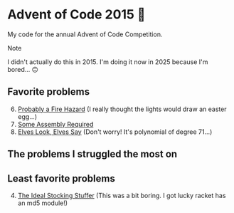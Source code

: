 # Advent of Code 2015 🤶

My code for the annual Advent of Code Competition.

> [!NOTE]
> I didn't actually do this in 2015. I'm doing it now in 2025 because I'm bored... 🙃

## Favorite problems

6. [Probably a Fire Hazard](https://adventofcode.com/2015/day/6) (I really thought the lights would draw an easter egg...)
7. [Some Assembly Required](https://adventofcode.com/2015/day/7)
10. [Elves Look, Elves Say](https://adventofcode.com/2015/day/10) (Don't worry! It's polynomial of degree 71...)

## The problems I struggled the most on

## Least favorite problems

4. [The Ideal Stocking Stuffer](https://adventofcode.com/2015/day/4) (This was a bit boring. I got lucky racket has an md5 module!)
